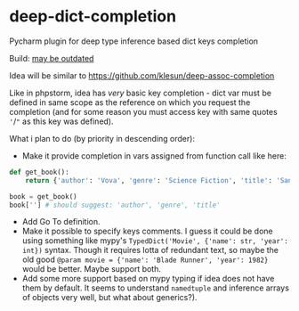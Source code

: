 # deep-dict-completion
Pycharm plugin for deep type inference based dict keys completion

Build: [may be outdated](https://www.dropbox.com/s/a5eki8wfne2zwdd/deep-dict-completion.jar?dl=0)

Idea will be similar to https://github.com/klesun/deep-assoc-completion

Like in phpstorm, idea has _very_ basic key completion - dict var must be defined in same scope as the reference on which you request the completion (and for some reason you must access key with same quotes `'`/`"` as this key was defined).

What i plan to do (by priority in descending order):
- Make it provide completion in vars assigned from function call like here:
```python
def get_book():
    return {'author': 'Vova', 'genre': 'Science Fiction', 'title': 'Sand-Hill'}

book = get_book()
book[''] # should suggest: 'author', 'genre', 'title'
```
- Add Go To definition.
- Make it possible to specify keys comments. I guess it could be done using something like mypy's `TypedDict('Movie', {'name': str, 'year': int})` syntax. Though it requires lotta of redundant text, so maybe the old good `@param movie = {'name': 'Blade Runner', 'year': 1982}` would be better. Maybe support both.
- Add some more support based on mypy typing if idea does not have them by default. It seems to understand `namedtuple` and inference arrays of objects very well, but what about generics?).
